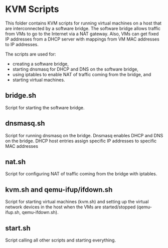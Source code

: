 # KVM Scripts

This folder contains KVM scripts for running virtual machines on a host that
are interconnected by a software bridge. The software bridge allows traffic
from VMs to go to the Internet via a NAT gateway. Also, VMs can get fixed IP
addresses from a DHCP server with mappings from VM MAC addresses to IP
addresses.

The scripts are used for:
* creating a software bridge,
* starting dnsmasq for DHCP and DNS on the software bridge,
* using iptables to enable NAT of traffic coming from the bridge, and
* starting virtual machines.

## bridge.sh

Script for starting the software bridge.

## dnsmasq.sh

Script for running dnsmasq on the bridge. Dnsmasq enables DHCP and DNS on the
bridge. DHCP host entries assign specific IP addresses to specific MAC
addresses

## nat.sh

Script for configuring NAT of traffic coming from the bridge with iptables.

## kvm.sh and qemu-ifup/ifdown.sh

Script for starting virtual machines (kvm.sh) and setting up the virtual
network devices in the host when the VMs are started/stopped (qemu-ifup.sh,
qemu-ifdown.sh).

## start.sh

Script calling all other scripts and starting everything.
